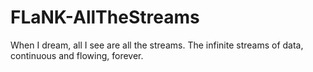 # FLaNK-AllTheStreams
When I dream, all I see are all the streams.   The infinite streams of data, continuous and flowing, forever.
